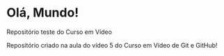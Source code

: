 # Olá, Mundo!
 Repositório teste do Curso em Vídeo

 Repositório criado na aula do vídeo 5 do Curso em Vídeo de Git e GitHub!